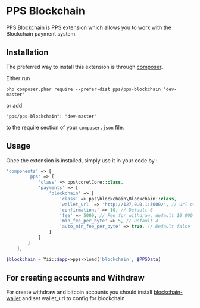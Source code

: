 PPS Blockchain
====
PPS Blockchain is PPS extension which allows you to work with the Blockchain payment system.

Installation
------------

The preferred way to install this extension is through [composer](http://getcomposer.org/download/).

Either run

```
php composer.phar require --prefer-dist pps/pps-blockchain "dev-master"
```

or add

```
"pps/pps-blockchain": "dev-master"
```

to the require section of your `composer.json` file.

Usage
-----

Once the extension is installed, simply use it in your code by  :

```php
'components' => [
        'pps' => [
            'class' => pps\core\Core::class,
            'payments' => [
                'blockchain' => [
                    'class' => pps\blockchain\Blockchain::class,
                    'wallet_url' => 'http://127.0.0.1:3000/', // url of service-my-wallet-v3
                    'confirmations' => 10, // Default 6
                    'fee' => 5000, // Fee for withdraw, default 10 000
                    'min_fee_per_byte' => 5, // Default 4
                    'auto_min_fee_per_byte' => true, // Default false
                ]
            ]
        ]
    ],
```

```php
$blockchain = Yii::$app->pps->load('blockchain', $PPSData)
```

For creating accounts and Withdraw
-
For create withdraw and bitcoin accounts you should install [blockchain-wallet](https://github.com/blockchain/service-my-wallet-v3) and set wallet_url to config for blockchain